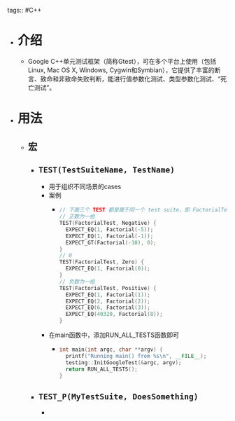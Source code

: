 tags:: #C++

- # 介绍
	- Google C++单元测试框架（简称Gtest），可在多个平台上使用（包括Linux, Mac OS X, Windows, Cygwin和Symbian），它提供了丰富的断言、致命和非致命失败判断，能进行值参数化测试、类型参数化测试、“死亡测试”。
- # 用法
	- ## 宏
		- ## `TEST(TestSuiteName, TestName)`
			- 用于组织不同场景的cases
			- 案例
				- ```cpp
				  // 下面三个 TEST 都是属于同一个 test suite，即 FactorialTest
				  // 正数为一组
				  TEST(FactorialTest, Negative) {
				    EXPECT_EQ(1, Factorial(-5));
				    EXPECT_EQ(1, Factorial(-1));
				    EXPECT_GT(Factorial(-10), 0);
				  }
				  // 0
				  TEST(FactorialTest, Zero) {
				    EXPECT_EQ(1, Factorial(0));
				  }
				  // 负数为一组
				  TEST(FactorialTest, Positive) {
				    EXPECT_EQ(1, Factorial(1));
				    EXPECT_EQ(2, Factorial(2));
				    EXPECT_EQ(6, Factorial(3));
				    EXPECT_EQ(40320, Factorial(8));
				  }
				  
				  ```
			- 在main函数中，添加RUN_ALL_TESTS函数即可
				- ```cpp
				  int main(int argc, char **argv) {
				    printf("Running main() from %s\n", __FILE__);
				    testing::InitGoogleTest(&argc, argv);
				    return RUN_ALL_TESTS();   
				  }
				  ```
		- ## `TEST_P(MyTestSuite, DoesSomething)`
			-